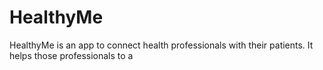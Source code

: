 # HealthyMe
HealthyMe is an app to connect health professionals with their patients. It helps those professionals to a
